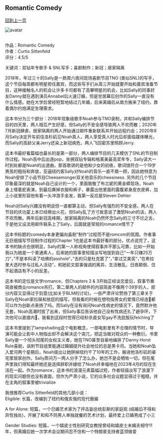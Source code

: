 ## Romantic Comedy
[回到上一页](https://boheme13.github.io/Reviews/)  &nbsp;&nbsp;

![avatar](https://media.vanityfair.com/photos/57c04f40daec5e0d4f5d7cf7/master/w_1440,h_960,c_limit/t-britney-spears-2001-vma-snake.jpg)
<br>
<br>

作品：Romantic Comedy<br>
作者：Curtis Sittenfeld<br>
评分：4.5/5<br>

关键词：双钻年专歌手 & SNL写手；喜剧制作；新冠；居家隔离

2018年，年过三十的Sally是一款周六夜间现场喜剧节目TNO (类似SNL)的写手，这个节目每周都有明星担任嘉宾，而这些写手们从周三开始就要开始和嘉宾准备节目，这种接触名人的机会让许多卡司都有了高攀明星的机会，比如Sally的同事好友Danny就在遇到演员Annabel后火速订婚，但是甘居幕后创作的Sally一直没有什么情感。她在大学后曾经短暂地结过几年婚，后来离婚后从南方搬来了纽约，靠着偶尔约炮满足生理需求。

这本书分为三个部分：2018年现象级歌手Noah参与TNO录制，并和Sally编排节目的四天里，两人相互产生好感，但Sally的不安全感导致两人不欢而散；2020年7月新冠肆虐，居家隔离的两人开始通过邮件重新联系并开始远程约会；2020年8月Sally决定开车前往洛杉矶见Noah真人，两人享受真人时光后却面临媒体曝光，而Sally的高龄父亲Jerry还染上新冠病危，两人飞回密苏里照顾Jerry.

这本书最好看篇幅也最长的是第一部分，两人编排节目的几天模仿了SNL的节目制作过程。Noah高中后出道pop，坐拥双钻专辑和格莱美最高奖年专，Sally读大一时到处都是Noah的出道曲，那首歌讲的是他和少女的初夜，歌词很符合一个19岁男孩的粗俗和奔放，亚逼纽约客Sally对Noah的音乐一直不屑一顾，因此她特意为Noah安排了小品节目Cheesemonger双关他音乐的cheesiness. 另外的几个节目印象最深的就是Noah自己设计的一个，里面致敬了布兰妮的黄金蟒现场，Noah身上缠着蛇表演，到最后撕掉衣服和裤子，暴露出他里面的露腹紧身皮衣皮裤，加上小说里形容他有着一头冲浪手金发，我第一反应是Steven Dehler

Noah对Sally兴趣没有明说但一直都算主动，但Sally有强烈的不安全感，两人在节目的庆功宴上本已经擦出火花，但Sally乱了方寸故意说了激怒Noah的话，两人不欢而散。两年后新冠高峰期，居家隔离的Noah仍然怀念Sally的三寸不烂之舌，于是他又设法用邮件联系上了Sally，后面就是常规的romance情节了

这本书标题的comedy本身更偏向喜剧”制作“过程而不是romcom的氛围。作者事无巨细描写节目制作过程的Chapter 1也是这本书最好看的部分。优点说完了，这本书的缺点也很明显，Sally的第一人称视角使得叙事并不那么可靠，比如一开始我以为她是一个普通素人，后来她的叙事里轻描淡写地提到自己”一年只赚25万刀“，”不是本科读了哈佛的asshole“，”去的只是杜克罢了“，”拿过艾美奖“，”在希拉里大选时参与过私人活动“，和她前文叙事强调的离异、生活散乱、日夜颠倒、住不起酒店有不小的反差。

这本书的定位是文学romance，但Chapters 2 & 3开始正经谈恋爱后，叙事节奏简直被商业romance吊打。第二章两人的邮件的内容简直不像两个39岁的人，部分内容又显得过于刻意(比如关于BLM的讨论)。一些严肃评论赞扬了第三章关于Sally在Noah家拉屎和放屁的描写，但我看的时候在想吮指男女的爱情已经连💩都可以作为创新点表扬了吗。而Sally在没有询问Noah性病史的情况下，竟然默许他无套，Noah高潮时拔了出来，但Sally事后告诉他自己没有性病还扎了避孕环，下次他可以直接内🐍，我看到这段时觉得已经秒杀直女写gay不洗屁股玩felching了

这本书里提到了lampshading这个电影概念，一部电影里有不合理的情节时，导演可能会让影中人物指出却不会解决这个突兀，把这当做对观众的一种敷衍。书里Sally是一个彻头彻尾的女权主义者，她在TNO甚至自豪地编排了Danny Horst Rule喜剧，讽刺节目组里能通过婚姻提升社会地位的总是男卡司。当她和Noah坠入爱河两个星期后，Noah提出让她辞掉纽约干了10年的工作，搬进他洛杉矶的豪宅里居家创作。Sally质问万一两人分手了怎么办，她岂不是会牺牲一切，但在尾声里我们得知最终她还是选择辞职并嫁给了Noah并幸福地在2023年4月的现在生活在一起。作为romance，这本书的浪漫元素篇幅过短，作者轻描淡写了浪漫下的现实问题但也没有直面，但作为严肃小说，它的众多社会议题显得过于粗糙，并在主角的叙事里被trivialize

我很推荐Curtis Sittenfeld的其他几部小说：<br>
Eligible: 长篇，改编到了纽约和俄亥俄的现代傲偏

A for Alone: 短篇，一个已婚艺术家为了抨击副总统彭斯的家庭观 (结婚后不得和异性独处)，开展了和和不同男人单独就餐的艺术计划，最终爱上已婚男成了小三

Gender Studies: 短篇，一个嬉皮士性别研究女教授曾经和嬉皮士未婚夫相守11年，但离婚后她一次学术会议期间忍不住和一个特朗普支持者蓝领做爱